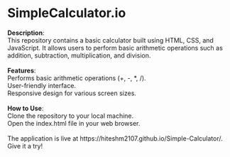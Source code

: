<h1>SimpleCalculator.io</h1>
<b>Description</b>:  <br>This repository contains a basic calculator built using HTML, CSS, and JavaScript. It allows users to perform basic arithmetic operations such as addition, subtraction, multiplication, and division. <br> <br>
<b>Features</b>:  <br>
Performs basic arithmetic operations (+, -, *, /).  <br>
User-friendly interface. <br>
Responsive design for various screen sizes.  <br> <br>
<b>How to Use</b>:  <br>
Clone the repository to your local machine.  <br>
Open the index.html file in your web browser.  <br> <br>
The application is live at https://hiteshm2107.github.io/Simple-Calculator/. Give it a try!
